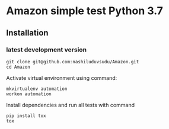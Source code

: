 # Amazon simple test Python 3.7


## Installation

### latest development version 

```
git clone git@github.com:nashiluduvsudu/Amazon.git
cd Amazon
```

Activate virtual environment using command:

```
mkvirtualenv automation
workon automation
```

Install dependencies and run all tests with command  
```
pip install tox
tox
``` 
